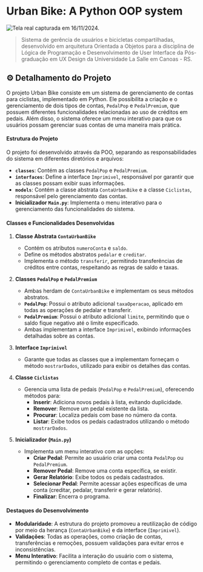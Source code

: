# Urban Bike: A Python OOP system

![Tela real capturada em 16/11/2024.](https://drive.google.com/uc?export=view&id=1d94KSVcpha2qa6h4sHLTIy8iTxKFYWoO)

> Sistema de gerência de usuários e bicicletas compartilhadas, desenvolvido em arquitetura Orientada a Objetos para a disciplina de Lógica de Programação e Desenvolvimento de User Interface da Pós-graduação em UX Design da Universidade La Salle em Canoas - RS.

## ⚙️ Detalhamento do Projeto
O projeto Urban Bike consiste em um sistema de gerenciamento de contas para ciclistas, implementado em Python. Ele possibilita a criação e o gerenciamento de dois tipos de contas, `PedalPop` e `PedalPremium`, que possuem diferentes funcionalidades relacionadas ao uso de créditos em pedais. Além disso, o sistema oferece um menu interativo para que os usuários possam gerenciar suas contas de uma maneira mais prática.

#### **Estrutura do Projeto**
O projeto foi desenvolvido através da POO, separando as responsabilidades do sistema em diferentes diretórios e arquivos:
- **`classes`**: Contém as classes `PedalPop` e `PedalPremium`.
- **`interfaces`**: Define a interface `Imprimivel`, responsável por garantir que as classes possam exibir suas informações.
- **`models`**: Contém a classe abstrata `ContaUrbanBike` e a classe `Ciclistas`, responsável pelo gerenciamento das contas.
- **Inicializador `Main.py`**: Implementa o menu interativo para o gerenciamento das funcionalidades do sistema.

#### **Classes e Funcionalidades Desenvolvidas**
1. **Classe Abstrata `ContaUrbanBike`**
   - Contém os atributos `numeroConta` e `saldo`.
   - Define os métodos abstratos `pedalar` e `creditar`.
   - Implementa o método `transferir`, permitindo transferências de créditos entre contas, respeitando as regras de saldo e taxas.

2. **Classes `PedalPop` e `PedalPremium`**
   - Ambas herdam de `ContaUrbanBike` e implementam os seus métodos abstratos.
   - **`PedalPop`**: Possui o atributo adicional `taxaOperacao`, aplicado em todas as operações de pedalar e transferir.
   - **`PedalPremium`**: Possui o atributo adicional `limite`, permitindo que o saldo fique negativo até o limite especificado.
   - Ambas implementam a interface `Imprimivel`, exibindo informações detalhadas sobre as contas.

3. **Interface `Imprimivel`**
   - Garante que todas as classes que a implementam forneçam o método `mostrarDados`, utilizado para exibir os detalhes das contas.

4. **Classe `Ciclistas`**
   - Gerencia uma lista de pedais (`PedalPop` e `PedalPremium`), oferecendo métodos para:
     - **Inserir**: Adiciona novos pedais à lista, evitando duplicidade.
     - **Remover**: Remove um pedal existente da lista.
     - **Procurar**: Localiza pedais com base no número da conta.
     - **Listar**: Exibe todos os pedais cadastrados utilizando o método `mostrarDados`.

5. **Inicializador (`Main.py`)**
   - Implementa um menu interativo com as opções:
     - **Criar Pedal**: Permite ao usuário criar uma conta `PedalPop` ou `PedalPremium`.
     - **Remover Pedal**: Remove uma conta específica, se existir.
     - **Gerar Relatório**: Exibe todos os pedais cadastrados.
     - **Selecionar Pedal**: Permite acessar ações específicas de uma conta (creditar, pedalar, transferir e gerar relatório).
     - **Finalizar**: Encerra o programa.

#### **Destaques do Desenvolvimento**
- **Modularidade**: A estrutura do projeto promoveu a reutilização de código por meio da herança (`ContaUrbanBike`) e da interface (`Imprimivel`).
- **Validações**: Todas as operações, como criação de contas, transferências e remoções, possuem validações para evitar erros e inconsistências.
- **Menu Interativo**: Facilita a interação do usuário com o sistema, permitindo o gerenciamento completo de contas e pedais.